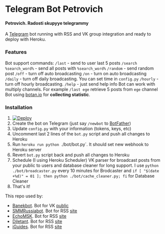 # Telegram Bot Petrovich
#### Petrovich. Radosti skupyye telegrammy
A [Telegram](https://telegram.org/) bot running with RSS and VK group integration and ready to deploy with Heroku.

### Features
Bot support commands:
`/last` - send to user last 5 posts 
`/search %search_word%` - send all posts with `%search_word%`
`/random` - send random post
`/off` - turn off auto broadcasting
`/on` - turn on auto broadcasting
`/daily` - turn off daily broadcasting. You can set time in `config.py`
`/hourly` - turn off hourly broadcasting.
`/help` - just send help info
Bot can work with multiply channels. For example `/last ege` retrieve 5 posts from `ege` channel
Bot using [botan.io](http://botan.io) for **collecting statistic**.

### Installation
1. [![Deploy](https://www.herokucdn.com/deploy/button.svg)](https://heroku.com/deploy?template=https://github.com/vizigin/petrovich)
2. Create the bot on Telegram (just say `/newbot` to [BotFather](https://core.telegram.org/bots#botfather))
3. Update `config.py` with your information (tokens, keys, etc)
4. Uncomment last 2 lines of the `bot.py` script and push all changes to Heroku
5. Run `heroku run python `./bot/bot.py`. It should set new webhook to Heroku server
6. Revert `bot.py` script back and push all changes to Heroku
7. Schedule (I using Heroku Scheduler) VK parser for broadcast posts from your public to users and database cleaner for long support. I use `python ./bot/broadcaster.py` every 10 minutes for Brodcaster and `if [ "$(date +%d)" = 01 ]; then python ./bot/cache_cleaner.py; fi` for Database Cleaner
8. That's it!

This repo used by: 
* [Banekbot](http://telegram.me/banekbot). Bot for VK [public](https://vk.com/baneks)
* [SMMRussiabot](http://telegram.me/smmrussiabot). Bot for RSS [site](http://siliconrus.com)
* [EchoMSK](https://telegram.me/echom_bot). Bot for RSS [site](http://echo.msk.ru/)
* [Diletant](https://telegram.me/diletant_bot). Bot for RSS [site](http://diletant.media/)
* [iGuides](https://telegram.me/iGuidesBot). Bot for RSS [site](iguides.ru)